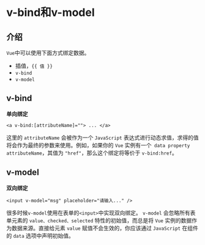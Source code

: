 <!--
 * @Author: tangdaoyong
 * @Date: 2021-06-26 16:00:40
 * @LastEditors: tangdaoyong
 * @LastEditTime: 2021-06-26 16:05:05
 * @Description: v-bind和v-model
-->
# v-bind和v-model

## 介绍

`Vue`中可以使用下面方式绑定数据。

* 插值，`{{ 值 }}`
* `v-bind`
* `v-model`

## v-bind

**单向绑定**

```vue
<a v-bind:[attributeName]=""> ... </a>
```

这里的 `attributeName` 会被作为一个 `JavaScript` 表达式进行动态求值，求得的值将会作为最终的参数来使用。例如，如果你的 `Vue` 实例有一个` data property attributeName`，其值为 `"href"`，那么这个绑定将等价于 `v-bind:href`。

## v-model

**双向绑定**

```vue
<input v-model="msg" placeholder="请输入..." />
```

很多时候`v-model`使用在表单的`<input>`中实现双向绑定。
`v-model` 会忽略所有表单元素的 `value、checked、selected` 特性的初始值，而总是将 `Vue` 实例的数据作为数据来源。直接给元素 `value` 赋值不会生效的，你应该通过 `JavaScript` 在组件的 `data` 选项中声明初始值。